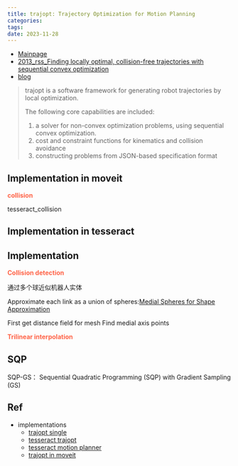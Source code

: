 ```yaml
---
title: trajopt: Trajectory Optimization for Motion Planning
categories: 
tags: 
date: 2023-11-28
---
```


- [Mainpage](https://rll.berkeley.edu/trajopt/doc/sphinx_build/html/)
- [2013_rss_Finding locally optimal, collision-free trajectories with sequential convex optimization](http://joschu.net/docs/trajopt-paper.pdf)
- [blog](https://rll.berkeley.edu/trajopt/rss/)

> trajopt is a software framework for generating robot trajectories by local optimization.
> 
> The following core capabilities are included:
>
>1. a solver for non-convex optimization problems, using sequential convex optimization.
>2. cost and constraint functions for kinematics and collision avoidance
>3. constructing problems from JSON-based specification format


## Implementation in moveit

**<font color='Tomato'>collision</font>**

tesseract_collision

## Implementation in tesseract


## Implementation

**<font color='Tomato'>Collision detection</font>**

通过多个球近似机器人实体

Approximate each link as a union of spheres:[Medial Spheres for Shape Approximation](http://www.cs.mcgill.ca/~kry/pubs/cim10/cim10.pdf)

First get distance field for mesh
Find medial axis points



**<font color='Tomato'>Trilinear interpolation</font>**


## SQP 

SQP-GS： Sequential Quadratic Programming (SQP) with Gradient Sampling (GS)

## Ref
- implementations
    - [trajopt single ](https://github.com/joschu/trajopt/tree/master)
    - [tesseract trajopt](https://github.com/tesseract-robotics/trajopt/tree/master)
    - [tesseract motion planner](https://github.com/tesseract-robotics/tesseract_planning/blob/master/tesseract_motion_planners/trajopt/src/trajopt_collision_config.cpp)
    - [trajopt in moveit](https://github.com/ros-planning/moveit/blob/master/moveit_planners/trajopt/src/trajopt_interface.cpp#L72)